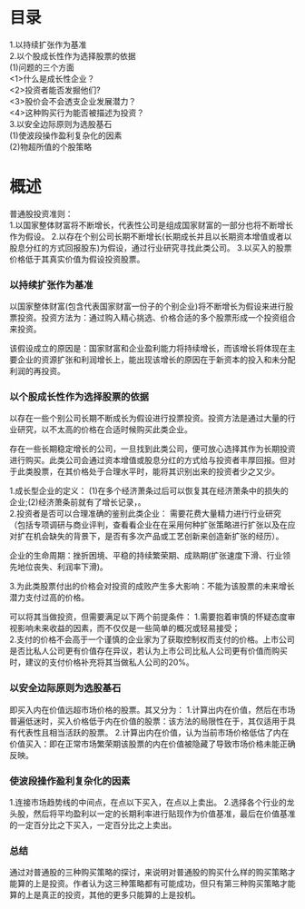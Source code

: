 # 目录
1.以持续扩张作为基准      
2.以个股成长性作为选择股票的依据      
  (1)问题的三个方面      
    <1>什么是成长性企业？     
    <2>投资者能否发掘他们?      
    <3>股价会不会透支企业发展潜力？     
    <4>这种购买行为能否被描述为投资？      
3.以安全边际原则为选股基石    
  (1)使波段操作盈利复杂化的因素     
  (2)物超所值的个股策略     

# 概述
普通股投资准则：   
1.以国家整体财富将不断增长，代表性公司是组成国家财富的一部分也将不断增长作为假设。
2.以存在个别公司长期不断增长(长期成长并且以长期资本增值或者以股息分红的方式回报股东)为假设，通过行业研究寻找此类公司。 
3.以买入的股票价格低于其真实价值为假设投资股票。   

### 以持续扩张作为基准
以国家整体财富(包含代表国家财富一份子的个别企业)将不断增长为假设来进行股票投资。投资方法为：通过购入精心挑选、价格合适的多个股票形成一个投资组合来投资。

该假设成立的原因是：国家财富和企业盈利能力将持续增长，而该增长将体现在主要企业的资源扩张和利润增长上，能出现该增长的原因在于新资本的投入和未分配利润的再投资。  

### 以个股成长性作为选择股票的依据
以存在一些个别公司长期不断成长为假设进行投票投资。投资方法是通过大量的行业研究，以不太高的价格在合适时候购买此类企业。

存在一些长期稳定增长的公司，一旦找到此类公司，便可放心选择其作为长期投资进行购买。此类公司会通过资本增值或股息分红的方式给与投资者丰厚回报。但对于此类股票，在其价格处于合理水平时，能将其识别出来的投资者少之又少。  

1.成长型企业的定义：
  (1)在多个经济萧条过后可以恢复其在经济萧条中的损失的企业;(2)经济萧条前就有了增长记录，。   
2.投资者是否可以合理准确的鉴别此类企业：
  需要花费大量精力进行行业研究（包括专项调研与商业评判，查看看企业在在采用何种扩张策略进行扩张以及在应对扩在机会缺失的背景下，是否有多次产品或工艺创新来创造新扩张的经历）。 

  企业的生命周期：挫折困境、平稳的持续繁荣期、成熟期(扩张速度下滑、行业领先地位丧失、利润率下滑)。  

3.为此类股票付出的价格会对投资的成败产生多大影响：不能为该股票的未来增长潜力支付过高的价格。   

可以将其当做投资，但需要满足以下两个前提条件：
1.需要抱着审慎的怀疑态度审视影响未来收益的因素，而不仅仅是一些简单的概况或轻易接受；   
2.支付的价格不会高于一个谨慎的企业家为了获取控制权而支付的价格。上市公司是否比私人公司更有价值存在异议，若认为上市公司比私人公司更有价值而购买时，建议的支付价格补充将其当做私人公司的20%。    

### 以安全边际原则为选股基石
即买入内在价值远超市场价格的股票。其又分为：
1.计算出内在价值，然后在市场普遍低迷时，买入价格低于内在价值的股票：该方法的局限性在于，其仅适用于具有代表性且相当活跃的股票。
2.计算出内在价值，认为当前市场价格低估了内在价值买入：即在正常市场繁荣期该股票的内在价值被隐藏了导致市场价格未能正确反映。  

### 使波段操作盈利复杂化的因素
1.连接市场趋势线的中间点，在点以下买入，在点以上卖出。
2.选择各个行业的龙头股，然后将平均盈利以一定的长期利率进行贴现作为价值基准，最后在价值基准的一定百分比之下买入，一定百分比之上卖出。

### 总结
通过对普通股的三种购买策略的探讨，来说明对普通股的购买什么样的购买策略才能算的上是投资。作者认为这三种策略都有可能成功，但只有第三种购买策略才能算的上是真正的投资，其他的更多只能算的上是投机。